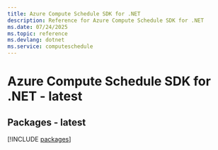 ```yaml
---
title: Azure Compute Schedule SDK for .NET
description: Reference for Azure Compute Schedule SDK for .NET
ms.date: 07/24/2025
ms.topic: reference
ms.devlang: dotnet
ms.service: computeschedule
---
```

# Azure Compute Schedule SDK for .NET - latest
## Packages - latest
[!INCLUDE [packages](compute-schedule-index.md)]